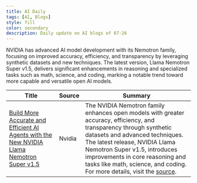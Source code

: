 ```yaml
---
title: AI Daily
tags: [AI, Blogs]
style: fill
color: secondary
description: Daily update on AI blogs of 07-26
---
```


NVIDIA has advanced AI model development with its Nemotron family, focusing on improved accuracy, efficiency, and transparency by leveraging synthetic datasets and new techniques. The latest version, Llama Nemotron Super v1.5, delivers significant enhancements in reasoning and specialized tasks such as math, science, and coding, marking a notable trend toward more capable and versatile open AI models.

| Title | Source | Summary |
|---|---|---|
| [Build More Accurate and Efficient AI Agents with the New NVIDIA Llama Nemotron Super v1.5](https://developer.nvidia.com/blog/build-more-accurate-and-efficient-ai-agents-with-the-new-nvidia-llama-nemotron-super-v1-5/) | Nvidia | The NVIDIA Nemotron family enhances open models with greater accuracy, efficiency, and transparency through synthetic datasets and advanced techniques. The latest release, NVIDIA Llama Nemotron Super v1.5, introduces improvements in core reasoning and tasks like math, science, and coding. For more details, visit the <a href="https://developer.nvidia.com/blog/build-more-accurate-and-efficient-ai-agents-with-the-new-nvidia-llama-nemotron-super-v1-5/" rel="nofollow noopener" target="_self">source</a>. |